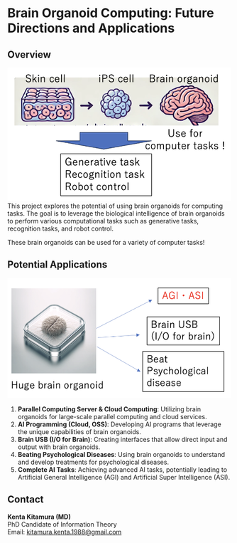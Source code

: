 # Brain Organoid Computing: Future Directions and Applications

## Overview



![Process Diagram](images/process_diagram.png)
This project explores the potential of using brain organoids for computing tasks. The goal is to leverage the biological intelligence of brain organoids to perform various computational tasks such as generative tasks, recognition tasks, and robot control.

These brain organoids can be used for a variety of computer tasks!


## Potential Applications

![Huge Brain Organoid](images/huge_brain_organoid.png)
1. **Parallel Computing Server & Cloud Computing**: Utilizing brain organoids for large-scale parallel computing and cloud services.
2. **AI Programming (Cloud, OSS)**: Developing AI programs that leverage the unique capabilities of brain organoids.
3. **Brain USB (I/O for Brain)**: Creating interfaces that allow direct input and output with brain organoids.
4. **Beating Psychological Diseases**: Using brain organoids to understand and develop treatments for psychological diseases.
5. **Complete AI Tasks**: Achieving advanced AI tasks, potentially leading to Artificial General Intelligence (AGI) and Artificial Super Intelligence (ASI).


## Contact

**Kenta Kitamura (MD)**  
PhD Candidate of Information Theory  
Email: [kitamura.kenta.1988@gmail.com](mailto:kitamura.kenta.1988@gmail.com)

